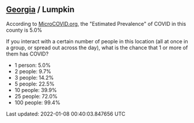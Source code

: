 
## [Georgia](/united-states/georgia) / Lumpkin

According to [MicroCOVID.org](http://microcovid.org),
the "Estimated Prevalence" of COVID in this county is 5.0%

If you interact with a certain number of people in this location
(all at once in a group, or spread out across the day), what is the chance that
1 or more of them has COVID?

- 1 person: 5.0%
- 2 people: 9.7%
- 3 people: 14.2%
- 5 people: 22.5%
- 10 people: 39.9%
- 25 people: 72.0%
- 100 people: 99.4%

Last updated: 2022-01-08 00:40:03.847656 UTC
